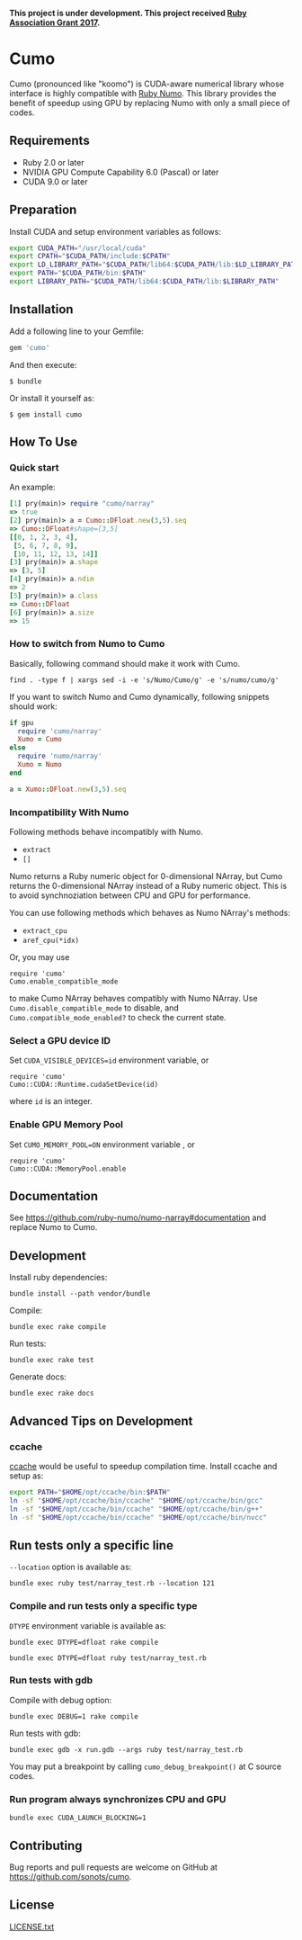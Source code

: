 **This project is under development. This project received [Ruby Association Grant 2017](http://www.ruby.or.jp/ja/news/20171206).**

# Cumo

Cumo (pronounced like "koomo") is CUDA-aware numerical library whose interface is highly compatible with [Ruby Numo](https://github.com/ruby-numo).
This library provides the benefit of speedup using GPU by replacing Numo with only a small piece of codes.


## Requirements

* Ruby 2.0 or later
* NVIDIA GPU Compute Capability 6.0 (Pascal) or later
* CUDA 9.0 or later

## Preparation

Install CUDA and setup environment variables as follows:

```bash
export CUDA_PATH="/usr/local/cuda"
export CPATH="$CUDA_PATH/include:$CPATH"
export LD_LIBRARY_PATH="$CUDA_PATH/lib64:$CUDA_PATH/lib:$LD_LIBRARY_PATH"
export PATH="$CUDA_PATH/bin:$PATH"
export LIBRARY_PATH="$CUDA_PATH/lib64:$CUDA_PATH/lib:$LIBRARY_PATH"
```

## Installation

Add a following line to your Gemfile:

```ruby
gem 'cumo'
```

And then execute:

    $ bundle

Or install it yourself as:

    $ gem install cumo

## How To Use

### Quick start

An example:

```ruby
[1] pry(main)> require "cumo/narray"
=> true
[2] pry(main)> a = Cumo::DFloat.new(3,5).seq
=> Cumo::DFloat#shape=[3,5]
[[0, 1, 2, 3, 4],
 [5, 6, 7, 8, 9],
 [10, 11, 12, 13, 14]]
[3] pry(main)> a.shape
=> [3, 5]
[4] pry(main)> a.ndim
=> 2
[5] pry(main)> a.class
=> Cumo::DFloat
[6] pry(main)> a.size
=> 15
```

### How to switch from Numo to Cumo

Basically, following command should make it work with Cumo.

```
find . -type f | xargs sed -i -e 's/Numo/Cumo/g' -e 's/numo/cumo/g'
```

If you want to switch Numo and Cumo dynamically, following snippets should work:

```ruby
if gpu
  require 'cumo/narray'
  Xumo = Cumo
else
  require 'numo/narray'
  Xumo = Numo
end

a = Xumo::DFloat.new(3,5).seq
```

### Incompatibility With Numo

Following methods behave incompatibly with Numo.

* `extract`
* `[]`

Numo returns a Ruby numeric object for 0-dimensional NArray, but Cumo returns the 0-dimensional NArray instead of a Ruby numeric object.
This is to avoid synchnoziation between CPU and GPU for performance.

You can use following methods which behaves as Numo NArray's methods:

* `extract_cpu`
* `aref_cpu(*idx)`

Or, you may use

```
require 'cumo'
Cumo.enable_compatible_mode
```

to make Cumo NArray behaves compatibly with Numo NArray.
Use `Cumo.disable_compatible_mode` to disable, and `Cumo.compatible_mode_enabled?` to check the current state.

### Select a GPU device ID

Set `CUDA_VISIBLE_DEVICES=id` environment variable, or

```
require 'cumo'
Cumo::CUDA::Runtime.cudaSetDevice(id)
```

where `id` is an integer.

### Enable GPU Memory Pool

Set `CUMO_MEMORY_POOL=ON` environment variable , or

```
require 'cumo'
Cumo::CUDA::MemoryPool.enable
```

## Documentation

See https://github.com/ruby-numo/numo-narray#documentation and replace Numo to Cumo.

## Development

Install ruby dependencies:

```
bundle install --path vendor/bundle
```

Compile:

```
bundle exec rake compile
```

Run tests:

```
bundle exec rake test
```

Generate docs:

```
bundle exec rake docs
```

## Advanced Tips on Development

### ccache

[ccache](https://ccache.samba.org/) would be useful to speedup compilation time.
Install ccache and setup as:


```bash
export PATH="$HOME/opt/ccache/bin:$PATH"
ln -sf "$HOME/opt/ccache/bin/ccache" "$HOME/opt/ccache/bin/gcc"
ln -sf "$HOME/opt/ccache/bin/ccache" "$HOME/opt/ccache/bin/g++"
ln -sf "$HOME/opt/ccache/bin/ccache" "$HOME/opt/ccache/bin/nvcc"
```

## Run tests only a specific line

`--location` option is available as:

```
bundle exec ruby test/narray_test.rb --location 121
```

### Compile and run tests only a specific type

`DTYPE` environment variable is available as:

```
bundle exec DTYPE=dfloat rake compile
```

```
bundle exec DTYPE=dfloat ruby test/narray_test.rb
```

### Run tests with gdb

Compile with debug option:

```
bundle exec DEBUG=1 rake compile
```

Run tests with gdb:

```
bundle exec gdb -x run.gdb --args ruby test/narray_test.rb
```

You may put a breakpoint by calling `cumo_debug_breakpoint()` at C source codes.

### Run program always synchronizes CPU and GPU

```
bundle exec CUDA_LAUNCH_BLOCKING=1
```

## Contributing

Bug reports and pull requests are welcome on GitHub at https://github.com/sonots/cumo.

## License

[LICENSE.txt](./LICENSE.txt)
